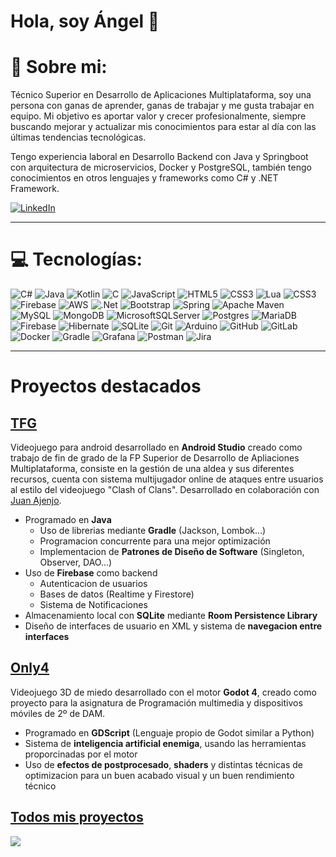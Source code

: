 # Hola, soy Ángel 👋

# 💫 Sobre mi:
Técnico Superior en Desarrollo de Aplicaciones Multiplataforma, soy una persona con ganas de aprender, ganas de trabajar y me gusta trabajar en equipo. Mi objetivo es aportar valor y crecer profesionalmente, siempre buscando mejorar y actualizar mis conocimientos para estar al día con las últimas tendencias tecnológicas. 

Tengo experiencia laboral en Desarrollo Backend con Java y Springboot con arquitectura de microservicios, Docker y PostgreSQL, también tengo conocimientos en otros lenguajes y frameworks como C# y .NET Framework.

[![LinkedIn](https://img.shields.io/badge/LinkedIn-%230077B5.svg?logo=linkedin&logoColor=white)](https://www.linkedin.com/in/ángel-cendrero-ojeda-17b43a27b/) 

---
# 💻 Tecnologías:
![C#](https://img.shields.io/badge/c%23-%23239120.svg?style=for-the-badge&logo=csharp&logoColor=white) ![Java](https://img.shields.io/badge/java-%23ED8B00.svg?style=for-the-badge&logo=openjdk&logoColor=white) ![Kotlin](https://img.shields.io/badge/kotlin-%237F52FF.svg?style=for-the-badge&logo=kotlin&logoColor=white) ![C](https://img.shields.io/badge/c-%2300599C.svg?style=for-the-badge&logo=c&logoColor=white) ![JavaScript](https://img.shields.io/badge/javascript-%23323330.svg?style=for-the-badge&logo=javascript&logoColor=%23F7DF1E) ![HTML5](https://img.shields.io/badge/html5-%23E34F26.svg?style=for-the-badge&logo=html5&logoColor=white) ![CSS3](https://img.shields.io/badge/css3-%231572B6.svg?style=for-the-badge&logo=css3&logoColor=white) ![Lua](https://img.shields.io/badge/lua-%232C2D72.svg?style=for-the-badge&logo=lua&logoColor=white) ![CSS3](https://img.shields.io/badge/css3-%231572B6.svg?style=for-the-badge&logo=css3&logoColor=white) ![Firebase](https://img.shields.io/badge/firebase-%23039BE5.svg?style=for-the-badge&logo=firebase) ![AWS](https://img.shields.io/badge/AWS-%23FF9900.svg?style=for-the-badge&logo=amazon-aws&logoColor=white) ![.Net](https://img.shields.io/badge/.NET-5C2D91?style=for-the-badge&logo=.net&logoColor=white) ![Bootstrap](https://img.shields.io/badge/bootstrap-%238511FA.svg?style=for-the-badge&logo=bootstrap&logoColor=white) ![Spring](https://img.shields.io/badge/spring-%236DB33F.svg?style=for-the-badge&logo=spring&logoColor=white) ![Apache Maven](https://img.shields.io/badge/Apache%20Maven-C71A36?style=for-the-badge&logo=Apache%20Maven&logoColor=white) ![MySQL](https://img.shields.io/badge/mysql-4479A1.svg?style=for-the-badge&logo=mysql&logoColor=white) ![MongoDB](https://img.shields.io/badge/MongoDB-%234ea94b.svg?style=for-the-badge&logo=mongodb&logoColor=white) ![MicrosoftSQLServer](https://img.shields.io/badge/Microsoft%20SQL%20Server-CC2927?style=for-the-badge&logo=microsoft%20sql%20server&logoColor=white) ![Postgres](https://img.shields.io/badge/postgres-%23316192.svg?style=for-the-badge&logo=postgresql&logoColor=white) ![MariaDB](https://img.shields.io/badge/MariaDB-003545?style=for-the-badge&logo=mariadb&logoColor=white) ![Firebase](https://img.shields.io/badge/firebase-a08021?style=for-the-badge&logo=firebase&logoColor=ffcd34) ![Hibernate](https://img.shields.io/badge/Hibernate-59666C?style=for-the-badge&logo=Hibernate&logoColor=white) ![SQLite](https://img.shields.io/badge/sqlite-%2307405e.svg?style=for-the-badge&logo=sqlite&logoColor=white) ![Git](https://img.shields.io/badge/git-%23F05033.svg?style=for-the-badge&logo=git&logoColor=white) ![Arduino](https://img.shields.io/badge/-Arduino-00979D?style=for-the-badge&logo=Arduino&logoColor=white) ![GitHub](https://img.shields.io/badge/github-%23121011.svg?style=for-the-badge&logo=github&logoColor=white) ![GitLab](https://img.shields.io/badge/gitlab-%23181717.svg?style=for-the-badge&logo=gitlab&logoColor=white) ![Docker](https://img.shields.io/badge/docker-%230db7ed.svg?style=for-the-badge&logo=docker&logoColor=white) ![Gradle](https://img.shields.io/badge/Gradle-02303A.svg?style=for-the-badge&logo=Gradle&logoColor=white) ![Grafana](https://img.shields.io/badge/grafana-%23F46800.svg?style=for-the-badge&logo=grafana&logoColor=white) ![Postman](https://img.shields.io/badge/Postman-FF6C37?style=for-the-badge&logo=postman&logoColor=white) ![Jira](https://img.shields.io/badge/jira-%230A0FFF.svg?style=for-the-badge&logo=jira&logoColor=white)

---
# Proyectos destacados
## [TFG](https://github.com/JohnWormwood/TFG)

Videojuego para android desarrollado en **Android Studio** creado como trabajo de fin de grado de la FP Superior de Desarrollo de Apliaciones Multiplataforma, consiste en la gestión de una aldea y sus diferentes recursos, cuenta con sistema multijugador online de ataques entre usuarios al estilo del videojuego "Clash of Clans". Desarrollado en colaboración con [Juan Ajenjo](https://github.com/JohnWormwood).

* Programado en **Java**
    * Uso de librerias mediante **Gradle** (Jackson, Lombok...)
    * Programacion concurrente para una mejor optimización
    * Implementacion de **Patrones de Diseño de Software** (Singleton, Observer, DAO...)
* Uso de **Firebase** como backend 
    * Autenticacion de usuarios
    * Bases de datos (Realtime y Firestore)
    * Sistema de Notificaciones
* Almacenamiento local con **SQLite** mediante **Room Persistence Library**
* Diseño de interfaces de usuario en XML y sistema de **navegacion entre interfaces**

## [Only4](https://github.com/AngelCen14/Only4)
Videojuego 3D de miedo desarrollado con el motor **Godot 4**, creado como proyecto para la asignatura de Programación multimedia y dispositivos móviles de 2º de DAM.

* Programado en **GDScript** (Lenguaje propio de Godot similar a Python)
* Sistema de **inteligencia artificial enemiga**, usando las herramientas proporcinadas por el motor
* Uso de **efectos de postprocesado**, **shaders** y distintas técnicas de optimizacion para un buen acabado visual y un buen rendimiento técnico

[Todos mis proyectos](https://github.com/AngelCen14?tab=repositories)
---
[![](https://visitcount.itsvg.in/api?id=AngelCen14&icon=2&color=3)](https://visitcount.itsvg.in)

<!-- Proudly created with GPRM ( https://gprm.itsvg.in ) -->
